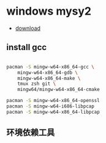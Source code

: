 # windows mysy2
- [download](https://github-releases.githubusercontent.com/80988227/490474fb-f89b-432f-bdc4-704696a30480?X-Amz-Algorithm=AWS4-HMAC-SHA256&X-Amz-Credential=AKIAIWNJYAX4CSVEH53A%2F20210830%2Fus-east-1%2Fs3%2Faws4_request&X-Amz-Date=20210830T021019Z&X-Amz-Expires=300&X-Amz-Signature=f3a18e27a44d3bfb6bd934ba758abb32674c5fc0ddead642ebde4dfd4d98e81c&X-Amz-SignedHeaders=host&actor_id=47806549&key_id=0&repo_id=80988227&response-content-disposition=attachment%3B%20filename%3Dmsys2-x86_64-20210725.exe&response-content-type=application%2Foctet-stream)

## install gcc 
```bash

pacman -S mingw-w64-x86_64-gcc \
    mingw-w64-x86_64-gdb \
    mingw-w64-x86_64-make \
    tmux zsh git \
    mingw64/mingw-w64-x86_64-cmake

pacman -S mingw-w64-x86_64-openssl
pacman -S mingw-w64-i686-libpcap
pacman -S mingw-w64-x86_64-libpcap


```

## 环境依赖工具 
